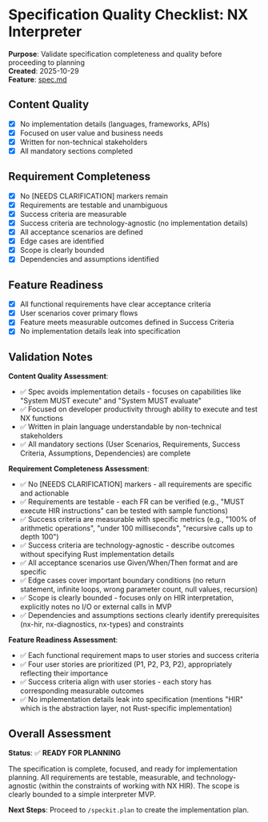 # Specification Quality Checklist: NX Interpreter

**Purpose**: Validate specification completeness and quality before proceeding to planning  
**Created**: 2025-10-29  
**Feature**: [spec.md](../spec.md)

## Content Quality

- [X] No implementation details (languages, frameworks, APIs)
- [X] Focused on user value and business needs
- [X] Written for non-technical stakeholders
- [X] All mandatory sections completed

## Requirement Completeness

- [X] No [NEEDS CLARIFICATION] markers remain
- [X] Requirements are testable and unambiguous
- [X] Success criteria are measurable
- [X] Success criteria are technology-agnostic (no implementation details)
- [X] All acceptance scenarios are defined
- [X] Edge cases are identified
- [X] Scope is clearly bounded
- [X] Dependencies and assumptions identified

## Feature Readiness

- [X] All functional requirements have clear acceptance criteria
- [X] User scenarios cover primary flows
- [X] Feature meets measurable outcomes defined in Success Criteria
- [X] No implementation details leak into specification

## Validation Notes

**Content Quality Assessment**:
- ✅ Spec avoids implementation details - focuses on capabilities like "System MUST execute" and "System MUST evaluate"
- ✅ Focused on developer productivity through ability to execute and test NX functions
- ✅ Written in plain language understandable by non-technical stakeholders
- ✅ All mandatory sections (User Scenarios, Requirements, Success Criteria, Assumptions, Dependencies) are complete

**Requirement Completeness Assessment**:
- ✅ No [NEEDS CLARIFICATION] markers - all requirements are specific and actionable
- ✅ Requirements are testable - each FR can be verified (e.g., "MUST execute HIR instructions" can be tested with sample functions)
- ✅ Success criteria are measurable with specific metrics (e.g., "100% of arithmetic operations", "under 100 milliseconds", "recursive calls up to depth 100")
- ✅ Success criteria are technology-agnostic - describe outcomes without specifying Rust implementation details
- ✅ All acceptance scenarios use Given/When/Then format and are specific
- ✅ Edge cases cover important boundary conditions (no return statement, infinite loops, wrong parameter count, null values, recursion)
- ✅ Scope is clearly bounded - focuses only on HIR interpretation, explicitly notes no I/O or external calls in MVP
- ✅ Dependencies and assumptions sections clearly identify prerequisites (nx-hir, nx-diagnostics, nx-types) and constraints

**Feature Readiness Assessment**:
- ✅ Each functional requirement maps to user stories and success criteria
- ✅ Four user stories are prioritized (P1, P2, P3, P2), appropriately reflecting their importance
- ✅ Success criteria align with user stories - each story has corresponding measurable outcomes
- ✅ No implementation details leak into specification (mentions "HIR" which is the abstraction layer, not Rust-specific implementation)

## Overall Assessment

**Status**: ✅ **READY FOR PLANNING**

The specification is complete, focused, and ready for implementation planning. All requirements are testable, measurable, and technology-agnostic (within the constraints of working with NX HIR). The scope is clearly bounded to a simple interpreter MVP.

**Next Steps**: Proceed to `/speckit.plan` to create the implementation plan.
